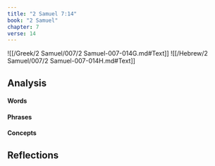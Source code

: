 ```yaml
---
title: "2 Samuel 7:14"
book: "2 Samuel"
chapter: 7
verse: 14
---
```

![[/Greek/2 Samuel/007/2 Samuel-007-014G.md#Text]]
![[/Hebrew/2 Samuel/007/2 Samuel-007-014H.md#Text]]

## Analysis

#### Words

#### Phrases

#### Concepts

## Reflections
